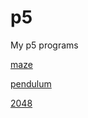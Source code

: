 # p5
My p5 programs

[maze](https://dmpapazog.github.io/p5/maze/index.html)

[pendulum](https://dmpapazog.github.io/p5/pendulum/index.html)

[2048](https://dmpapazog.github.io/p5/2048Puzzle/index.html)